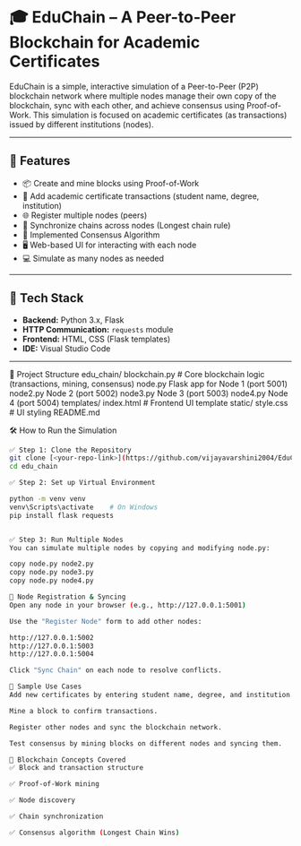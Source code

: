 # 🎓 EduChain – A Peer-to-Peer Blockchain for Academic Certificates

EduChain is a simple, interactive simulation of a Peer-to-Peer (P2P) blockchain network where multiple nodes manage their own copy of the blockchain, sync with each other, and achieve consensus using Proof-of-Work. This simulation is focused on academic certificates (as transactions) issued by different institutions (nodes).

---

## 🚀 Features

- 📦 Create and mine blocks using Proof-of-Work
- 🔐 Add academic certificate transactions (student name, degree, institution)
- 🌐 Register multiple nodes (peers)
- 🔄 Synchronize chains across nodes (Longest chain rule)
- 🧠 Implemented Consensus Algorithm
- 🖥️ Web-based UI for interacting with each node
- 💻 Simulate as many nodes as needed

---

## 🧰 Tech Stack

- **Backend:** Python 3.x, Flask
- **HTTP Communication:** `requests` module
- **Frontend:** HTML, CSS (Flask templates)
- **IDE:** Visual Studio Code

---

📁 Project Structure
edu_chain/
     blockchain.py # Core blockchain logic (transactions, mining, consensus)
     node.py  Flask app for Node 1 (port 5001)
     node2.py  Node 2 (port 5002)
     node3.py Node 3 (port 5003)
     node4.py  Node 4 (port 5004)
     templates/
        index.html # Frontend UI template
     static/
        style.css # UI styling
    README.md

🛠️ How to Run the Simulation



```bash
✅ Step 1: Clone the Repository
git clone [<your-repo-link>](https://github.com/vijayavarshini2004/EduChain.git)
cd edu_chain

✅ Step 2: Set up Virtual Environment

python -m venv venv
venv\Scripts\activate    # On Windows
pip install flask requests


✅ Step 3: Run Multiple Nodes
You can simulate multiple nodes by copying and modifying node.py:

copy node.py node2.py
copy node.py node3.py
copy node.py node4.py

🔄 Node Registration & Syncing
Open any node in your browser (e.g., http://127.0.0.1:5001)

Use the "Register Node" form to add other nodes:

http://127.0.0.1:5002
http://127.0.0.1:5003
http://127.0.0.1:5004

Click "Sync Chain" on each node to resolve conflicts.

🧪 Sample Use Cases
Add new certificates by entering student name, degree, and institution.

Mine a block to confirm transactions.

Register other nodes and sync the blockchain network.

Test consensus by mining blocks on different nodes and syncing them.

🧠 Blockchain Concepts Covered
✅ Block and transaction structure

✅ Proof-of-Work mining

✅ Node discovery

✅ Chain synchronization

✅ Consensus algorithm (Longest Chain Wins)




